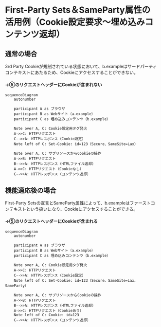 # First-Party Sets＆SameParty属性の活用例（Cookie設定要求〜埋め込みコンテンツ返却）

## 通常の場合
3rd Party Cookieが規制されている状態において、b.exampleはサードパーティコンテキストにあたるため、Cookieにアクセスすることができない。

#### →⑤のリクエストヘッダーにCookieが含まれない
```mermaid
sequenceDiagram
    autonumber

    participant A as ブラウザ
    participant B as Webサイト（a.example）
    participant C as 埋め込みコンテンツ（b.example）

    Note over A, C: Cookie設定用タグ発火
    A->>C: HTTPリクエスト
    C-->>A: HTTPレスポンス（Cookie設定）
    Note left of C: Set-Cookie: id=123（Secure、SameSite=Lax）

    Note over A, C: サブリソースからCookieの操作
    A->>B: HTTPリクエスト
    B-->>A: HTTPレスポンス（HTMLファイル返却）
    A->>C: HTTPリクエスト（Cookieなし）
    C-->>A: HTTPレスポンス（コンテンツ返却）
```


## 機能適応後の場合
First-Party Setsの宣言とSameParty属性によって、b.exampleはファーストコンテキストという扱いになり、Cookieにアクセスすることができる。

#### →⑤のリクエストヘッダーにCookieが含まれる
```mermaid
sequenceDiagram
    autonumber

    participant A as ブラウザ
    participant B as Webサイト（a.example）
    participant C as 埋め込みコンテンツ（b.example）

    Note over A, C: Cookie設定用タグ発火
    A->>C: HTTPリクエスト
    C-->>A: HTTPレスポンス（Cookie設定）
    Note left of C: Set-Cookie: id=123（Secure、SameSite=Lax、 SameParty）

    Note over A, C: サブリソースからCookieの操作
    A->>B: HTTPリクエスト
    B-->>A: HTTPレスポンス（HTMLファイル返却）
    A->>C: HTTPリクエスト（Cookieあり）
    Note left of C: Cookie: id=123
    C-->>A: HTTPレスポンス（コンテンツ返却）
```